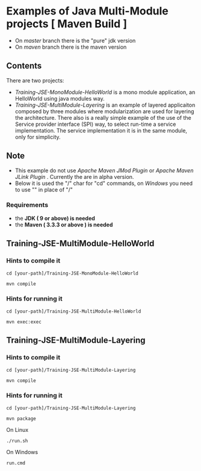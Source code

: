 # Examples of Java Multi-Module projects [ Maven Build ] 

* On *master* branch there is the "pure" jdk version  
* On *maven* branch there is the maven version

## Contents
There are two projects:

* *Training-JSE-MonoModule-HelloWorld* is a mono module application, an HelloWorld using java modules way.
* *Training-JSE-MultiModule-Layering* is an example of layered applicaiton composed by three modules where modularization are used for layering the architecture. There also is a really simple example of the use of the Service provider interface (SPI) way, to select run-time a service implementation. The service implementation it is in the same module, only for simplicity.

## Note
* This example do not use *Apache Maven JMod Plugin* or *Apache Maven JLink Plugin* . Currently the are in alpha version.
* Below it is used the "/" char for "cd" commands, on *Windows* you need to use "\" in place of "/"

### Requirements

* the __JDK ( 9 or above)  is needed__
* the __Maven ( 3.3.3 or above ) is needed__

## Training-JSE-MultiModule-HelloWorld

### Hints to compile it

```
cd [your-path]/Training-JSE-MonoModule-HelloWorld 

mvn compile

```
### Hints for running it

```
cd [your-path]/Training-JSE-MultiModule-HelloWorld 

mvn exec:exec

```

## Training-JSE-MultiModule-Layering

### Hints to compile it

```
cd [your-path]/Training-JSE-MultiModule-Layering 

mvn compile

```

### Hints for running it

```
cd [your-path]/Training-JSE-MultiModule-Layering
 
mvn package

```

On Linux
```
./run.sh 

```

On Windows
```
run.cmd 

```


